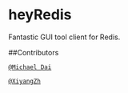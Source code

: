# heyRedis
Fantastic GUI tool client for Redis.



##Contributors

[`@Michael Dai`](https://github.com/maketa521) 

[`@XiyangZh`](https://github.com/tixo) 
